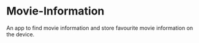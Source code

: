 # Movie-Information
An app to find movie information and store favourite movie information on the device.
